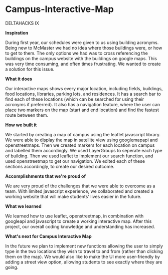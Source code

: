 # Campus-Interactive-Map


DELTAHACKS IX

<strong>Inspiration</strong><br>

During first year, our schedules were given to us using building acronyms. Being new to McMaster we had no idea where those buildings were, or how to get to them. The only options we had was to cross referencing the buildings on the campus website with the buildings on google maps. This was very time consuming, and often times frustrating. We wanted to create a solution for this issue.

<strong>What it does</strong><br>

Our interactive maps shows every major location, including fields, buildings, food locations, libraries, parking lots, and residences. It has a search bar to find each of these locations (which can be searched for using their acronyms if preferred). It also has a navigation feature, where the user can place two markers on the map (start and end location) and find the fastest route between them.

<strong>How we built it</strong><br>

We started by creating a map of campus using the leaflet javascript library. We were able to display the map in satellite view using googlemapapi and openstreetmaps. Then we created markers for each location on campus and labelled them accordingly. We used LayerGroups to seperate each type of building. Then we used leaflet to implement our search function, and used openstreetmap to get our navigation. We edited each of these sections accordingly, to create our desired outcome.

<strong>Accomplishments that we're proud of</strong><br>

We are very proud of the challenges that we were able to overcome as a team. With limited javascript experience, we collaborated and created a working website that will make students' lives easier in the future.

<strong>What we learned</strong><br>

We learned how to use leaflet, openstreetmap, in combination with googleapi and javascript to create a working interactive map. After this project, our overall coding knowledge and understanding has increased.

<strong>What's next for Campus Interactive Map</strong><br>

In the future we plan to implement new functions allowing the user to simply type in the two locations they wish to travel to and from (rather than clicking them on the map). We would also like to make the UI more user-friendly by adding a street view option, allowing students to see exactly where they are going.
